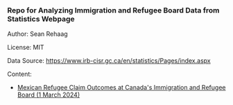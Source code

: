 ### Repo for Analyzing Immigration and Refugee Board Data from Statistics Webpage

Author: Sean Rehaag

License: MIT

Data Source: https://www.irb-cisr.gc.ca/en/statistics/Pages/index.aspx

Content:

- [Mexican Refugee Claim Outcomes at Canada's Immigration and Refugee Board (1 March 2024)](https://github.com/Refugee-Law-Lab/irb_web_statistics/blob/main/mexico_stats.ipynb)